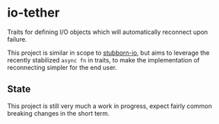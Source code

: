 # io-tether

Traits for defining I/O objects which will automatically reconnect upon failure.

This project is similar in scope to [stubborn-io](https://github.com/craftytrickster/stubborn-io),
but aims to leverage the recently stabilized `async fn` in traits, to make the
implementation of reconnecting simpler for the end user.

## State

This project is still very much a work in progress, expect fairly common 
breaking changes in the short term. 

